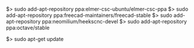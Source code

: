 

$> sudo add-apt-repository ppa:elmer-csc-ubuntu/elmer-csc-ppa
$> sudo add-apt-repository ppa:freecad-maintainers/freecad-stable
$> sudo add-apt-repository ppa:neomilium/heekscnc-devel
$> sudo add-apt-repository ppa:octave/stable

$> sudo apt-get update

